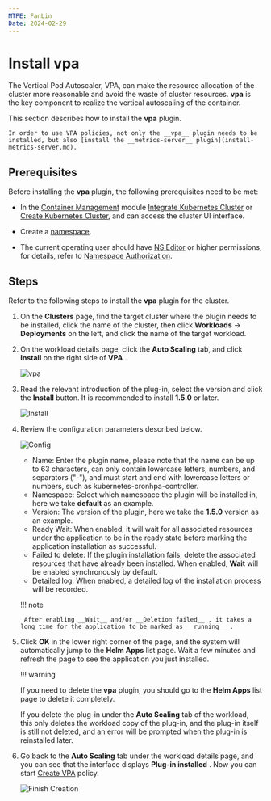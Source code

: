 ```yaml
---
MTPE: FanLin
Date: 2024-02-29
---
```


# Install vpa

The Vertical Pod Autoscaler, VPA, can make the resource allocation of the cluster more reasonable and avoid the waste of cluster resources. __vpa__ is the key component to realize the vertical autoscaling of the container.

This section describes how to install the __vpa__ plugin.

    In order to use VPA policies, not only the __vpa__ plugin needs to be installed, but also [install the __metrics-server__ plugin](install-metrics-server.md).

## Prerequisites

Before installing the __vpa__ plugin, the following prerequisites need to be met:

- In the [Container Management](../../intro/index.md) module [Integrate Kubernetes Cluster](../clusters/integrate-cluster.md) or [Create Kubernetes Cluster](../clusters/create-cluster.md), and can access the cluster UI interface.

- Create a [namespace](../namespaces/createns.md).

- The current operating user should have [NS Editor](../permissions/permission-brief.md#ns-editor) or higher permissions, for details, refer to [Namespace Authorization](../namespaces/createns.md).

## Steps

Refer to the following steps to install the __vpa__ plugin for the cluster.

1. On the __Clusters__ page, find the target cluster where the plugin needs to be installed, click the name of the cluster, then click __Workloads__ -> __Deployments__ on the left, and click the name of the target workload.

2. On the workload details page, click the __Auto Scaling__ tab, and click __Install__ on the right side of __VPA__ .

    ![vpa](../images/installvpa.png)

3. Read the relevant introduction of the plug-in, select the version and click the __Install__ button. It is recommended to install __1.5.0__ or later.

    ![Install](../images/installvpa1.png)

4. Review the configuration parameters described below.

    ![Config](../images/installvpa2.png)

    - Name: Enter the plugin name, please note that the name can be up to 63 characters, can only contain lowercase letters, numbers, and separators ("-"), and must start and end with lowercase letters or numbers, such as kubernetes-cronhpa-controller.
    - Namespace: Select which namespace the plugin will be installed in, here we take __default__ as an example.
    - Version: The version of the plugin, here we take the __1.5.0__ version as an example.
    - Ready Wait: When enabled, it will wait for all associated resources under the application to be in the ready state before marking the application installation as successful.
    - Failed to delete: If the plugin installation fails, delete the associated resources that have already been installed. When enabled, __Wait__ will be enabled synchronously by default.
    - Detailed log: When enabled, a detailed log of the installation process will be recorded.

    !!! note

        After enabling __Wait__ and/or __Deletion failed__ , it takes a long time for the application to be marked as __running__ .

5. Click __OK__ in the lower right corner of the page, and the system will automatically jump to the __Helm Apps__ list page. Wait a few minutes and refresh the page to see the application you just installed.

    !!! warning

    If you need to delete the __vpa__ plugin, you should go to the __Helm Apps__ list page to delete it completely.

    If you delete the plug-in under the __Auto Scaling__ tab of the workload, this only deletes the workload copy of the plug-in, and the plug-in itself is still not deleted, and an error will be prompted when the plug-in is reinstalled later.

6. Go back to the __Auto Scaling__ tab under the workload details page, and you can see that the interface displays __Plug-in installed__ . Now you can start [Create VPA](create-vpa.md) policy.

    ![Finish Creation](../images/installvpa3.png)
